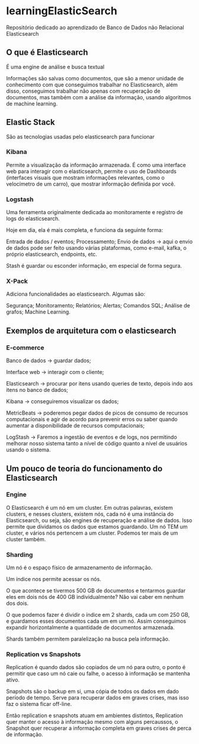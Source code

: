 # learningElasticSearch
Repositório dedicado ao aprendizado de Banco de Dados não Relacional Elasticsearch

## O que é Elasticsearch

É uma engine de análise e busca textual 

Informações são salvas como documentos, que são a menor unidade de conhecimento com que conseguimos trabalhar no Elasticsearch, além disso, conseguimos trabalhar não apenas com recuperação de documentos, mas também com a análise da informação, usando algoritmos de machine learning.

## Elastic Stack

São as tecnologias usadas pelo elasticsearch para funcionar

### Kibana

Permite a visualização da informação armazenada. É como uma interface web para interagir com o elasticsearch, permite o uso de Dashboards (interfaces visuais que mostram informações relevantes, como o velocímetro de um carro), que mostrar informação definida por você.

### Logstash

Uma ferramenta originalmente dedicada ao monitoramente e registro de logs do elasticsearch. 

Hoje em dia, ela é mais completa, e funciona da seguinte forma: 

Entrada de dados / eventos;
Processamento; 
Envio de dados -> aqui o envio de dados pode ser feito usando várias plataformas, como e-mail, kafka, o próprio elasticsearch, endpoints, etc.

Stash é guardar ou esconder informação, em especial de forma segura.

### X-Pack

Adiciona funcionalidades ao elasticsearch. Algumas são:

Segurança;
Monitoramento;
Relatórios;
Alertas;
Comandos SQL;
Análise de grafos;
Machine Learning.

## Exemplos de arquitetura com o elasticsearch

### E-commerce

Banco de dados -> guardar dados;

Interface web -> interagir com o cliente;

Elasticsearch -> procurar por itens usando queries de texto, depois indo aos itens no banco de dados;

Kibana -> conseguiremos visualizar os dados;

MetricBeats -> poderemos pegar dados de picos de consumo de recursos computacionais e agir de acordo para prevenir erros ou saber quando aumentar a disponibilidade de recursos computacionais;

LogStash -> Faremos a ingestão de eventos e de logs, nos permitindo melhorar nosso sistema tanto a nível de código quanto a nível de usuários usando o sistema.

## Um pouco de teoria do funcionamento do Elasticsearch

### Engine

O Elasticsearch é um nó em um cluster. Em outras palavras, existem clusters, e nesses clusters, existem nós, cada nó é uma instância do Elasticsearch, ou seja, são engines de recuperação e análise de dados. Isso permite que dividamos os dados que estamos guardando. Um nó TEM um cluster, e vários nós pertencem a um cluster. Podemos ter mais de um cluster também.

### Sharding

Um nó é o espaço físico de armazenamento de informação.

Um índice nos permite acessar os nós.

O que acontece se tivermos 500 GB de documentos e tentarmos guardar eles em dois nós de 400 GB individualmente? Não vai caber em nenhum dos dois.

O que podemos fazer é dividir o índice em 2 shards, cada um com 250 GB, e guardamos esses documentos cada um em um nó. Assim conseguimos expandir horizontalmente a quantidade de documentos armazenada.

Shards também permitem paralelização na busca pela informação.

### Replication vs Snapshots

Replication é quando dados são copiados de um nó para outro, o ponto é permitir que caso um nó caie ou falhe, o acesso à informação se mantenha ativo. 

Snapshots são o backup em si, uma cópia de todos os dados em dado período de tempo. Serve para recuperar dados em graves crises, mas isso faz o sistema ficar off-line.

Então replication e snapshots atuam em ambientes distintos, Replication quer manter o acesso à informação mesmo com alguns percaussos, o Snapshot quer recuperar a informação completa em graves crises de perca de informação.